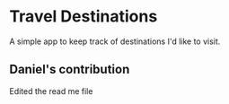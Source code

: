 # Travel Destinations

A simple app to keep track of destinations I'd like to visit.

## Daniel's contribution

Edited the read me file
